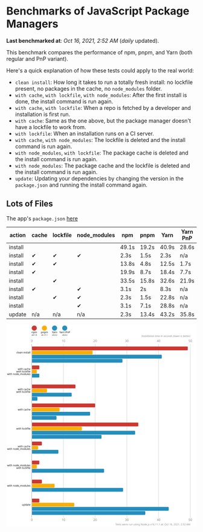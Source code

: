 # Benchmarks of JavaScript Package Managers

**Last benchmarked at**: _Oct 16, 2021, 2:52 AM_ (_daily_ updated).

This benchmark compares the performance of npm, pnpm, and Yarn (both regular and PnP variant).

Here's a quick explanation of how these tests could apply to the real world:

- `clean install`: How long it takes to run a totally fresh install: no lockfile present, no packages in the cache, no `node_modules` folder.
- `with cache`, `with lockfile`, `with node_modules`: After the first install is done, the install command is run again.
- `with cache`, `with lockfile`: When a repo is fetched by a developer and installation is first run.
- `with cache`: Same as the one above, but the package manager doesn't have a lockfile to work from.
- `with lockfile`: When an installation runs on a CI server.
- `with cache`, `with node_modules`: The lockfile is deleted and the install command is run again.
- `with node_modules`, `with lockfile`: The package cache is deleted and the install command is run again.
- `with node_modules`: The package cache and the lockfile is deleted and the install command is run again.
- `update`: Updating your dependencies by changing the version in the `package.json` and running the install command again.

## Lots of Files

The app's `package.json` [here](https://github.com/pnpm/pnpm.github.io/blob/main/benchmarks/fixtures/alotta-files/package.json)

| action  | cache | lockfile | node_modules| npm | pnpm | Yarn | Yarn PnP |
| ---     | ---   | ---      | ---         | --- | ---  | ---  | ---      |
| install |       |          |             | 49.1s | 19.2s | 40.9s | 28.6s |
| install | ✔     | ✔        | ✔           | 2.3s | 1.5s | 2.3s | n/a |
| install | ✔     | ✔        |             | 13.8s | 4.8s | 12.5s | 1.7s |
| install | ✔     |          |             | 19.9s | 8.7s | 18.4s | 7.7s |
| install |       | ✔        |             | 33.5s | 15.8s | 32.6s | 21.9s |
| install | ✔     |          | ✔           | 3.1s | 2s | 8.3s | n/a |
| install |       | ✔        | ✔           | 2.3s | 1.5s | 22.8s | n/a |
| install |       |          | ✔           | 3.1s | 7.1s | 28.8s | n/a |
| update  | n/a | n/a | n/a | 2.3s | 13.4s | 43.2s | 35.8s |

![Graph of the alotta-files results](../../static/img/benchmarks/alotta-files.svg)